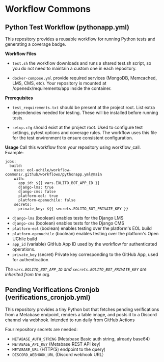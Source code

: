 # Workflow Commons

## Python Test Workflow (pythonapp.yml)
This repository provides a reusable workflow for running Python tests and generating a coverage badge.

**Workflow Files**

- `test.sh` the workflow downloads and runs a shared test.sh script, so you do not need to maintain a custom one in each repository.

- `docker-compose.yml` provide required services (MongoDB, Memcached, LMS, CMS, etc). Your repository is mounted at /openedx/requirements/app inside the container.

**Prerequisites**

- `test_requirements.txt` should be present at the project root. List extra dependencies needed for testing. These will be installed before running tests.

- `setup.cfg` should exist at the project root. Used to configure test settings, pytest options and coverage rules. The workflow uses this file for the test environment to ensure consistent configuration.

**Usage**
Call this workflow from your repository using workflow_call. Example:
```
jobs:
  build:
    uses: eol-uchile/workflow-commons/.github/workflows/pythonapp.yml@main
    with:
      app_id: ${{ vars.EOLITO_BOT_APP_ID }}
      django-lms: true
      django-cms: false
      platform-eol: true
      platform-openuchile: false
    secrets:
      private_key: ${{ secrets.EOLITO_BOT_PRIVATE_KEY }}
```
- `django-lms` (boolean) enables tests for the Django LMS
- `django-cms` (boolean) enables tests for the Django CMS
- `platform-eol` (boolean) enables testing over the platform's EOL build
- `platform-openuchile` (boolean) enables testing over the platform's Open UChile build
- `app_id` (variable) GitHub App ID used by the workflow for authenticated operations.
- `private_key` (secret) Private key corresponding to the GitHub App, used for authentication.

*The `vars.EOLITO_BOT_APP_ID` and `secrets.EOLITO_BOT_PRIVATE_KEY` are inherited from the org.*


## Pending Verifications Cronjob (verifications_cronjob.yml)

This repository provides a tiny Python bot that fetches pending verifications from a Metabase endpoint, renders a table image, and posts it to a Discord channel via webhook. Intended to run daily from GitHub Actions

Four repository secrets are needed:

* `METABASE_AUTH_STRING` (Metabase Basic auth string, already base64)
* `METABASE_API_KEY` (Metabase REST API key)
* `METABASE_URL` (HTTP(S) endpoint to the query)
* `DISCORD_WEBHOOK_URL` (Discord webhook URL)
